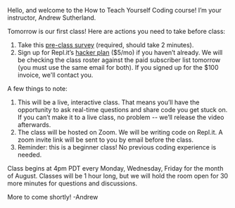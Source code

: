 Hello, and welcome to the How to Teach Yourself Coding course! I’m your instructor, Andrew Sutherland.

Tomorrow is our first class! Here are actions you need to take before class: 
1. Take this [pre-class survey](https://docs.google.com/forms/d/e/1FAIpQLScriqTY2MAW_l2tKAFCh0bhfelS071F2WFsFA9jymEI6cnSig/viewform?usp=sf_link) (required, should take 2 minutes).
2. Sign up for Repl.it’s [hacker plan](https://repl.it/site/pricing) ($5/mo) if you haven’t already. We will be checking the class roster against the paid subscriber list tomorrow (you must use the same email for both). If you signed up for the $100 invoice, we'll contact you.

A few things to note:
1. This will be a live, interactive class. That means you’ll have the opportunity to ask real-time questions and share code you get stuck on. If you can’t make it to a live class, no problem -- we’ll release the video afterwards.
2. The class will be hosted on Zoom. We will be writing code on Repl.it. A zoom invite link will be sent to you by email before the class.
3. Reminder: this is a beginner class! No previous coding experience is needed.

Class begins at 4pm PDT every Monday, Wednesday, Friday for the month of August. Classes will be 1 hour long, but we will hold the room open for 30 more minutes for questions and discussions.

More to come shortly!
-Andrew
